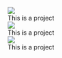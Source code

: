 
<head>
<meta name="viewport" content="width=device-width, initial-scale=1.0">
<style>
* {
    box-sizing: border-box;
}

.row::after {
    content: "";
    clear: both;
    display: table;
}

[class*="col-"] {
    float: left;
    padding: 15px;
}

.col-4 {
width: 33.33%;
}

.container {
  position: relative;
  width: 100%
}

.image {
  display: block;
  width: 100%;
  height: auto;
}

.overlay {
  position: absolute;
  top: 0;
  bottom: 0;
  left: 0;
  right: 0;
  height: 100%;
  width: 100%;
  opacity: 0;
  transition: .5s ease;
  background-color: #008CBA;
}

.container:hover .overlay {
  opacity: 0.8;
}

.text {
  color: white;
  font-size: 20px;
  position: absolute;
  top: 50%;
  left: 50%;
  transform: translate(-50%, -50%);
  -ms-transform: translate(-50%, -50%);
}
</style>
</head>
<body>

<div class="rows">

<div class="col-4">
<div class="container">
  <img class="image" src="https://is3-ssl.mzstatic.com/image/thumb/Purple3/v4/27/f1/66/27f16680-aa08-b81a-8a4b-6648cfbc5dc9/source/256x256bb.jpg">
  <div class="overlay">
    		<div class="text">This is a project</div>
  		</div>
  </div>
  </div>

<div class="col-4">
<div class="container">
  <img class="image" src="https://is3-ssl.mzstatic.com/image/thumb/Purple3/v4/27/f1/66/27f16680-aa08-b81a-8a4b-6648cfbc5dc9/source/256x256bb.jpg">
    <div class="overlay">
    		<div class="text">This is a project</div>
  		</div>
  </div>
  </div>

<div class="col-4">
<div class="container">
  <img class="image" src="https://is3-ssl.mzstatic.com/image/thumb/Purple3/v4/27/f1/66/27f16680-aa08-b81a-8a4b-6648cfbc5dc9/source/256x256bb.jpg">
    <div class="overlay">
    		<div class="text">This is a project</div>
  		</div>
  </div>
  </div>
</div>
</body>





